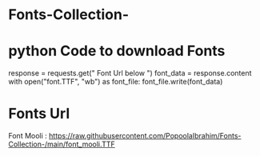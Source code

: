 # Fonts-Collection-

# python Code to download Fonts
response = requests.get(" Font Url below ")
font_data = response.content
with open("font.TTF", "wb") as font_file:
  font_file.write(font_data)
  
# Fonts Url
Font Mooli : https://raw.githubusercontent.com/PopoolaIbrahim/Fonts-Collection-/main/font_mooli.TTF
            
